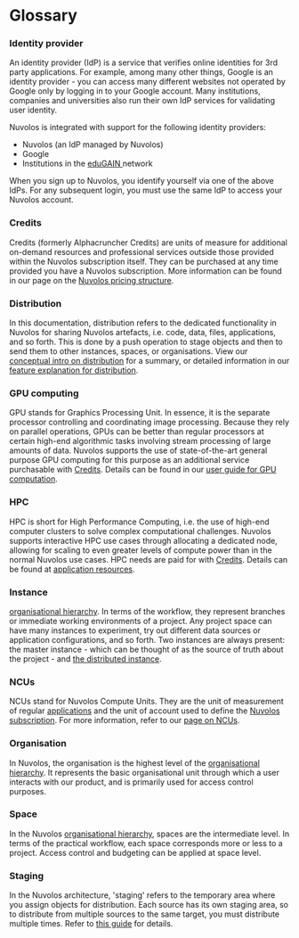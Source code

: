 # Glossary

### Identity provider

An identity provider (IdP) is a service that verifies online identities for 3rd party applications. For example, among many other things, Google is an identity provider - you can access many different websites not operated by Google only by logging in to your Google account. Many institutions, companies and universities also run their own IdP services for validating user identity.

Nuvolos is integrated with support for the following identity providers:

* Nuvolos (an IdP managed by Nuvolos)
* Google
* Institutions in the [eduGAIN ](https://edugain.org/)network

When you sign up to Nuvolos, you identify yourself via one of the above IdPs. For any subsequent login, you must use the same IdP to access your Nuvolos account.

### Credits

Credits (formerly Alphacruncher Credits) are units of measure for additional on-demand resources and professional services outside those provided within the Nuvolos subscription itself. They can be purchased at any time provided you have a Nuvolos subscription. More information can be found in our page on the [Nuvolos pricing structure](../pricing-and-billing/pricing-structure.md).

### Distribution

In this documentation, distribution refers to the dedicated functionality in Nuvolos for sharing Nuvolos artefacts, i.e. code, data, files, applications, and so forth. This is done by a push operation to stage objects and then to send them to other instances, spaces, or organisations. View our [conceptual intro on distribution](../features/nuvolos-basic-concepts/distribution.md) for a summary, or detailed information in our [feature explanation for distribution](../features/object-distribution/).

### GPU computing

GPU stands for Graphics Processing Unit. In essence, it is the separate processor controlling and coordinating image processing. Because they rely on parallel operations, GPUs can be better than regular processors at certain high-end algorithmic tasks involving stream processing of large amounts of data. Nuvolos supports the use of state-of-the-art general purpose GPU computing for this purpose as an additional service purchasable with [Credits](glossary.md#credits). Details can be found in our [user guide for GPU computation](../user-guides/research-guides/gpu-computation.md).

### HPC

HPC is short for High Performance Computing, i.e. the use of high-end computer clusters to solve complex computational challenges. Nuvolos supports interactive HPC use cases through allocating a dedicated node, allowing for scaling to even greater levels of compute power than in the normal Nuvolos use cases. HPC needs are paid for with [Credits](glossary.md#credits). Details can be found at [application resources](../features/applications/application-resources.md).

### Instance

[organisational hierarchy](../features/nuvolos-basic-concepts/organisational-hierarchy.md). In terms of the workflow, they represent branches or immediate working environments of a project. Any project space can have many instances to experiment, try out different data sources or application configurations, and so forth. Two instances are always present: the master instance - which can be thought of as the source of truth about the project - and [the distributed instance](../features/object-distribution/the-distributed-instance.md).

### NCUs

NCUs stand for Nuvolos Compute Units. They are the unit of measurement of regular [applications](../features/nuvolos-basic-concepts/applications.md) and the unit of account used to define the [Nuvolos subscription](../pricing-and-billing/pricing-structure.md). For more information, refer to our [page on NCUs](../pricing-and-billing/nuvolos-compute-units-ncus.md).

### Organisation

In Nuvolos, the organisation is the highest level of the [organisational hierarchy](../features/nuvolos-basic-concepts/organisational-hierarchy.md). It represents the basic organisational unit through which a user interacts with our product, and is primarily used for access control purposes.

### Space

In the Nuvolos [organisational hierarchy](../features/nuvolos-basic-concepts/organisational-hierarchy.md), spaces are the intermediate level. In terms of the practical workflow, each space corresponds more or less to a project. Access control and budgeting can be applied at space level.

### Staging

In the Nuvolos architecture, 'staging' refers to the temporary area where you assign objects for distribution. Each source has its own staging area, so to distribute from multiple sources to the same target, you must distribute multiple times. Refer to [this guide](../features/object-distribution/#distributing-a-selected-list-of-items-a-worked-example) for details.
